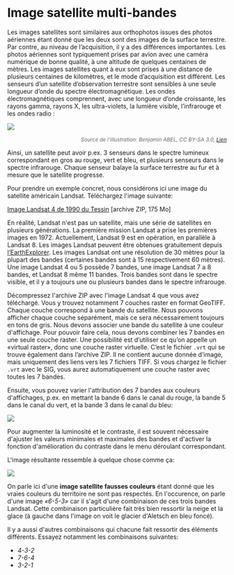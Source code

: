 # Image satellite multi-bandes

Les images satellites sont similaires aux orthophotos issues des photos aériennes étant donné que les deux sont des images de la surface terrestre. Par contre, au niveau de l’acquisition, il y a des différences importantes. Les photos aériennes sont typiquement prises par avion avec une caméra numérique de bonne qualité, à une altitude de quelques centaines de mètres. Les images satellites quant à eux sont prises à une distance de plusieurs centaines de kilomètres, et le mode d’acquisition est différent. Les senseurs d’un satellite d’observation terrestre sont sensibles à une seule longueur d’onde du spectre électromagnétique. Les ondes électromagnétiques comprennent, avec une longueur d’onde croissante, les rayons gamma, rayons X, les ultra-violets, la lumière visible, l’infrarouge et les ondes radio :

![](assets/domaines_spectre_electromagnetique.png)

<div style="text-align: right; font-style: italic; font-size: 12px; margin-top: 10px; color: #666;">Source de l'illustration: Benjamin ABEL, CC BY-SA 3.0, <a href="https://commons.wikimedia.org/w/index.php?curid=22016632">Lien</a></div>

Ainsi, un satellite peut avoir p.ex. 3 senseurs dans le spectre lumineux correspondant en gros au rouge, vert et bleu, et plusieurs senseurs dans le spectre infrarouge. Chaque senseur balaye la surface terrestre au fur et à mesure que le satellite progresse.

Pour prendre un exemple concret, nous considérons ici une image du satellite américain Landsat. Téléchargez l'image suivante:

<a href="assets/Landsat4_1990.zip"><i class="far fa-file"></i> Image Landsat 4 de 1990 du Tessin</a> [archive ZIP, 175 Mo]

En réalité, Landsat n'est pas un satellite, mais une série de satellites en plusieurs générations. La première mission Landsat a prise les premières images en 1972. Actuellement, Landsat 9 est en opération, en parallèle à Landsat 8. Les images Landsat peuvent être obtenues gratuitement depuis [l’EarthExplorer](https://earthexplorer.usgs.gov/). Les images Landsat ont une résolution de 30 mètres pour la plupart des bandes (certaines bandes sont à 15 respectivement 60 mètres). Une image Landsat 4 ou 5 possède 7 bandes, une image Landsat 7 a 8 bandes, et Landsat 8 même 11 bandes. Trois bandes sont dans le spectre visible, et il y a toujours une ou plusieurs bandes dans le spectre infrarouge.

Décompressez l'archive ZIP avec l'image Landsat 4 que vous avez téléchargé. Vous y trouvez notamment 7 couches raster en format GeoTIFF. Chaque couche correspond à une bande du satellite. Nous pouvons afficher chaque couche séparément, mais ce sera nécessairement toujours en tons de gris. Nous devons associer une bande du satellite à une couleur d'affichage. Pour pouvoir faire cela, nous devons combiner les 7 bandes en une seule couche raster. Une possibilité est d’utiliser ce qu’on appelle un «virtual raster», donc une couche raster virtuelle. C’est le fichier `.vrt` qui se trouve également dans l’archive ZIP. Il ne contient aucune donnée d’image, mais uniquement des liens vers les 7 fichiers TIFF. Si vous chargez le fichier `.vrt` avec le SIG, vous aurez automatiquement une couche raster avec toutes les 7 bandes.

Ensuite, vous pouvez varier l'attribution des 7 bandes aux couleurs d'affichages, p.ex. en mettant la bande 6 dans le canal du rouge, la bande 5 dans le canal du vert, et la bande 3 dans le canal du bleu:

![](assets/qgis-landsat-653.png)

Pour augmenter la luminosité et le contraste, il est souvent nécessaire d'ajuster les valeurs minimales et maximales des bandes et d'activer la fonction d'amélioration du contraste dans le menu déroulant correspondant.

L'image résultante ressemble à quelque chose comme ça:

![](assets/landsat-653.png)

On parle ici d'une **image satellite fausses couleurs** étant donné que les vraies couleurs du territoire ne sont pas respectés. En l'occurence, on parle d'une image *&laquo;6-5-3&raquo;* car il s'agit d'une combinaison de ces trois bandes Landsat. Cette combinaison particulière fait très bien ressortir la neige et la glace (à gauche dans l'image on voit le glacier d'Aletsch en bleu foncé).

Il y a aussi d'autres combinaisons qui chacune fait ressortir des éléments différents. Essayez notamment les combinaisons suivantes:

- *4-3-2*
- *7-6-4*
- *3-2-1*

